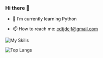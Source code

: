 ### Hi there 👋

<!--
**AMinSC/AMinSC** is a ✨ _special_ ✨ repository because its `README.md` (this file) appears on your GitHub profile.

Here are some ideas to get you started:

- 🔭 I’m currently working on ...
-->
- 🌱 I’m currently learning Python
<!--
- 👯 I’m looking to collaborate on ...
- 🤔 I’m looking for help with ...
- 💬 Ask me about ...
-->
- 📫 How to reach me: cdtjdcjf@gmail.com
<!--
- 😄 Pronouns: ...
- ⚡ Fun fact: ...
-->



![My Skills](https://skillicons.dev/icons?i=py,flask,django,fastapi,mysql,postgres,mongodb,redis,docker,kubernetes,github,linux,c,vim)

![Top Langs](https://github-readme-stats.vercel.app/api/top-langs/?username=AMinSC&layout=compact&theme=city_lights)
